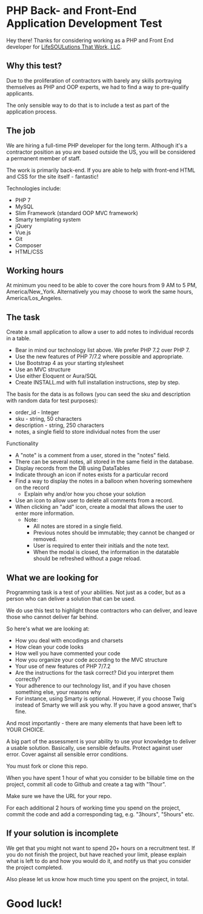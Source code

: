 # PHP Back- and Front-End Application Development Test

Hey there! Thanks for considering working as a PHP and Front End developer for <a href="https://www.marymorrissey.com/">LifeSOULutions That Work, LLC</a>.

## Why this test?

Due to the proliferation of contractors with barely any skills portraying themselves as
PHP and OOP experts, we had to find a way to pre-qualify applicants.

The only sensible way to do that is to include a test as part of the application process.

## The job

We are hiring a full-time PHP developer for the long term. Although it's a contractor position as you are based outside the US, you will be considered a permanent member of staff.

The work is primarily back-end. If you are able to help with front-end HTML and CSS for
the site itself - fantastic!

Technologies include:
- PHP 7
- MySQL
- Slim Framework (standard OOP MVC framework)
- Smarty templating system
- jQuery
- Vue.js
- Git
- Composer
- HTML/CSS

## Working hours

At minimum you need to be able to cover the core hours from 9 AM to 5 PM,
America/New_York. Alternatively you may choose to work the same hours, America/Los_Angeles.

## The task

Create a small application to allow a user to add notes to individual records in a table.

- Bear in mind our technology list above. We prefer PHP 7.2 over PHP 7.
- Use the new features of PHP 7/7.2 where possible and appropriate.
- Use Bootstrap 4 as your starting stylesheet
- Use an MVC structure
- Use either Eloquent or Aura/SQL
- Create INSTALL.md with full installation instructions, step by step.

The basis for the data is as follows (you can seed the sku and description with random data for test purposes):
 - order_id - Integer
 - sku - string, 50 characters
 - description - string, 250 characters
 - notes, a single field to store individual notes from the user

Functionality
 - A "note" is a comment from a user, stored in the "notes" field.
 - There can be several notes, all stored in the same field in the database.
 - Display records from the DB using DataTables
 - Indicate through an icon if notes exists for a particular record
 - Find a way to display the notes in a balloon when hovering somewhere on the record
   - Explain why and/or how you chose your solution
 - Use an icon to allow user to delete all comments from a record.
 - When clicking an "add" icon, create a modal that allows the user to enter more information.
   - Note:
     - All notes are stored in a single field.
     - Previous notes should be immutable; they cannot be changed or removed.
     - User is required to enter their initials and the note text.
     - When the modal is closed, the information in the datatable should be refreshed without a page reload.

## What we are looking for

Programming task is a test of your abilities. Not just as a coder, but as a
person who can deliver a solution that can be used.

We do use this test to highlight those contractors who can deliver, and leave those
who cannot deliver far behind. 

So here's what we are looking at:

- How you deal with encodings and charsets
- How clean your code looks
- How well you have commented your code
- How you organize your code according to the MVC structure
- Your use of new features of PHP 7/7.2
- Are the instructions for the task correct? Did you interpret them correctly?
- Your adherence to our technology list, and if you have chosen something else, your reasons why
- For instance, using Smarty is optional. However, if you choose Twig instead of Smarty we will ask you why. If you have a good answer, that's fine.

And most importantly - there are many elements that have been left to YOUR CHOICE.

A big part of the assessment is your ability to use your knowledge to deliver a
usable solution. Basically, use sensible defaults. Protect against user error.
Cover against all sensible error conditions.

You must fork or clone this repo.

When you have spent 1 hour of what you consider to be billable time on the project,
commit all code to Github and create a tag with "1hour".

Make sure we have the URL for your repo.

For each additional 2 hours of working time you spend on the project, commit the
code and add a corresponding tag, e.g. "3hours", "5hours" etc.

## If your solution is incomplete

We get that you might not want to spend 20+ hours on a recruitment test. If you do not
finish the project, but have reached your limit, please explain what is left to do and
how you would do it, and notify us that you consider the project completed.

Also please let us know how much time you spent on the project, in total.

# Good luck!
